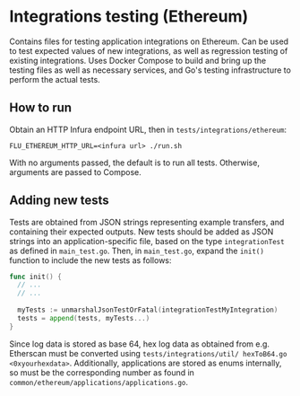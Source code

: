 # Integrations testing (Ethereum)

Contains files for testing application integrations on Ethereum. Can be used to
test expected values of new integrations, as well as regression testing of existing
integrations. Uses Docker Compose to build and bring up the testing files as well as
necessary services, and Go's testing infrastructure to perform the actual tests.

## How to run

Obtain an HTTP Infura endpoint URL, then in `tests/integrations/ethereum`:

`FLU_ETHEREUM_HTTP_URL=<infura url> ./run.sh` 

With no arguments passed, the default is to run all tests. Otherwise, arguments are passed
to Compose.

## Adding new tests

Tests are obtained from JSON strings representing example transfers, and containing
their expected outputs. New tests should be added as JSON strings into an 
application-specific file, based on the type `integrationTest` as defined in `main_test.go`. 
Then, in `main_test.go`, expand the `init()` function to include the new tests as follows:

```go
func init() {
  // ...
  // ...
    
  myTests := unmarshalJsonTestOrFatal(integrationTestMyIntegration)
  tests = append(tests, myTests...)
}
```

Since log  data is stored as base 64, hex log data as obtained from e.g. Etherscan must
be converted using `tests/integrations/util/ hexToB64.go <0xyourhexdata>`. Additionally,
applications are stored as enums internally, so must be the corresponding number as found
in `common/ethereum/applications/applications.go`.